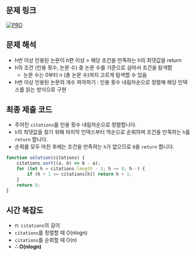 ## 문제 링크

[![PRO]][Link]

## 문제 해석

-   h번 이상 인용된 논문이 h편 이상 > 해당 조건을 만족하는 h의 최댓값을 return
-   h의 조건 (인용 횟수, 논문 수) 중 논문 수를 기준으로 삼아서 조건을 탐색함
    -   논문 수는 0부터 n (총 논문 수)까지 고르게 탐색할 수 있음
-   h번 이상 인용된 논문의 개수 파악하기 : 인용 횟수 내림차순으로 정렬해 해당 인덱스를 읽는 방식으로 구현

## 최종 제출 코드

-   주어진 `citations`를 인용 횟수 내림차순으로 정렬합니다.
-   `h`의 최댓값을 찾기 위해 마지막 인덱스부터 역순으로 순회하며 조건을 만족하는 `h`를 `return` 합니다.
-   순회를 모두 마친 후에는 조건을 만족하는 `h`가 없으므로 `0`을 `return` 합니다.

```js
function solution(citations) {
    citations.sort((a, b) => b - a);
    for (let h = citations.length - 1; h >= 0; h--) {
        if (h + 1 <= citations[h]) return h + 1;
    }
    return 0;
}
```

## 시간 복잡도

-   n: `citations`의 길이
-   `citations`를 정렬할 때 O(nlogn)
-   `citations`를 순회할 때 O(n)
-   **∴ O(nlogn)**

<!---------------------------------------------------------------------------->

[PRO]: https://github.com/chopinoff/js-algorithm/assets/107768516/6bb592e8-21d7-4244-91bb-8708f1f8ebb0
[BOJ]: https://github.com/chopinoff/js-algorithm/assets/107768516/ab4a009d-7575-4362-8a74-ebd2476570e4
[Link]: https://school.programmers.co.kr/learn/courses/30/lessons/42747
